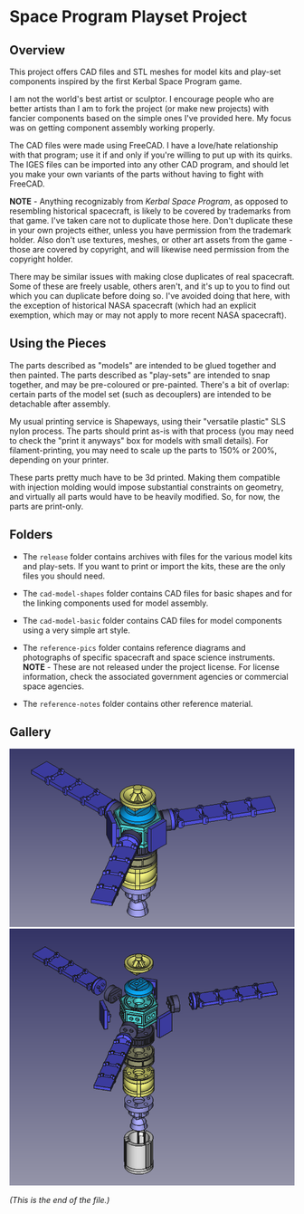 # Space Program Playset Project

## Overview

This project offers CAD files and STL meshes for model kits and play-set
components inspired by the first Kerbal Space Program game.

I am not the world's best artist or sculptor. I encourage people who are
better artists than I am to fork the project (or make new projects) with
fancier components based on the simple ones I've provided here. My focus
was on getting component assembly working properly.

The CAD files were made using FreeCAD. I have a love/hate relationship
with that program; use it if and only if you're willing to put up with its
quirks. The IGES files can be imported into any other CAD program, and
should let you make your own variants of the parts without having to fight
with FreeCAD.

**NOTE** - Anything recognizably from _Kerbal Space Program_, as opposed to
resembling historical spacecraft, is likely to be covered by trademarks from
that game. I've taken care not to duplicate those here.  Don't duplicate
these in your own projects either, unless you have permission from the
trademark holder. Also don't use textures, meshes, or other art assets from
the game - those are covered by copyright, and will likewise need permission
from the copyright holder.

There may be similar issues with making close duplicates of real spacecraft.
Some of these are freely usable, others aren't, and it's up to you to find
out which you can duplicate before doing so. I've avoided doing that here,
with the exception of historical NASA spacecraft (which had an explicit
exemption, which may or may not apply to more recent NASA spacecraft).

## Using the Pieces

The parts described as "models" are intended to be glued together and then
painted. The parts described as "play-sets" are intended to snap together,
and may be pre-coloured or pre-painted. There's a bit of overlap: certain
parts of the model set (such as decouplers) are intended to be detachable
after assembly.

My usual printing service is Shapeways, using their "versatile plastic"
SLS nylon process. The parts should print as-is with that process (you may
need to check the "print it anyways" box for models with small details).
For filament-printing, you may need to scale up the parts to 150% or 200%,
depending on your printer.

These parts pretty much have to be 3d printed. Making them compatible with
injection molding would impose substantial constraints on geometry, and
virtually all parts would have to be heavily modified. So, for now, the
parts are print-only.

## Folders

* The `release` folder contains archives with files for the various model
kits and play-sets. If you want to print or import the kits, these are the
only files you should need.

* The `cad-model-shapes` folder contains CAD files for basic shapes and for
the linking components used for model assembly.

* The `cad-model-basic` folder contains CAD files for model components
using a very simple art style.

* The `reference-pics` folder contains reference diagrams and photographs of
specific spacecraft and space science instruments. **NOTE** - These are
not released under the project license. For license information, check the
associated government agencies or commercial space agencies.

* The `reference-notes` folder contains other reference material.

## Gallery

![Communications Satellite Rendering](./cad-model-basic/renders/comm-sat-kit-assembled.png)
![Communications Satellite Assembly Diagram](./cad-model-basic/renders/comm-sat-kit-exploded.png)

_(This is the end of the file.)_
